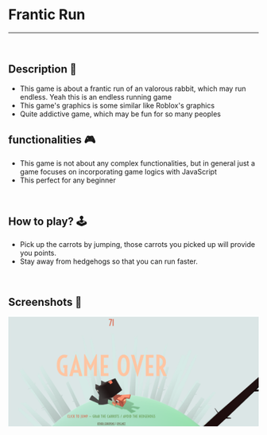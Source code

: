 # **Frantic Run** 

---

<br>

## **Description 📃**
- This game is about a frantic run of an valorous rabbit, which may run endless. Yeah this is an endless running game
- This game's graphics is some similar like Roblox's graphics
- Quite addictive game, which may be fun for so many peoples

## **functionalities 🎮**
- This game is not about any complex functionalities, but in general just a game focuses on incorporating game logics with JavaScript
- This perfect for any beginner

<br>

## **How to play? 🕹️**
- Pick up the carrots by jumping, those carrots you picked up will provide you points.
- Stay away from hedgehogs so that you can run faster. 

<br>


## **Screenshots 📸**

![image](../../assets/images/Frantic_Run.png)

<br>

